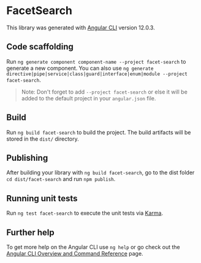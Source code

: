 # FacetSearch

This library was generated with [Angular CLI](https://github.com/angular/angular-cli) version 12.0.3.

## Code scaffolding

Run `ng generate component component-name --project facet-search` to generate a new component. You can also use `ng generate directive|pipe|service|class|guard|interface|enum|module --project facet-search`.
> Note: Don't forget to add `--project facet-search` or else it will be added to the default project in your `angular.json` file. 

## Build

Run `ng build facet-search` to build the project. The build artifacts will be stored in the `dist/` directory.

## Publishing

After building your library with `ng build facet-search`, go to the dist folder `cd dist/facet-search` and run `npm publish`.

## Running unit tests

Run `ng test facet-search` to execute the unit tests via [Karma](https://karma-runner.github.io).

## Further help

To get more help on the Angular CLI use `ng help` or go check out the [Angular CLI Overview and Command Reference](https://angular.io/cli) page.
